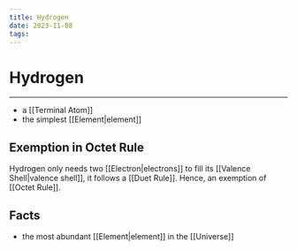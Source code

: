```yaml
---
title: Hydrogen
date: 2023-11-08
tags:
---
```


# Hydrogen

---

- a [[Terminal Atom]]
- the simplest [[Element|element]]

## Exemption in Octet Rule

Hydrogen only needs two [[Electron|electrons]] to fill its [[Valence Shell|valence shell]], it follows a [[Duet Rule]]. Hence, an exemption of [[Octet Rule]].

## Facts

- the most abundant [[Element|element]] in the [[Universe]]
